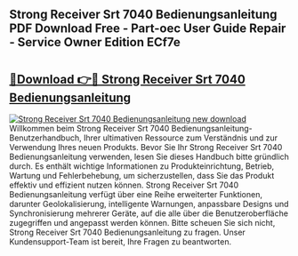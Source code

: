 ## Strong Receiver Srt 7040 Bedienungsanleitung PDF Download Free - Part-oec User Guide Repair - Service Owner Edition ECf7e

# <h2><a href="http://df4mso.blite.top/?on=Strong+Receiver+Srt+7040+Bedienungsanleitung">🔗Download 👉🔴 Strong Receiver Srt 7040 Bedienungsanleitung</a></h2>

[![Strong Receiver Srt 7040 Bedienungsanleitung new download](https://i.imgur.com/lujVjoI.png)](http://df4mso.blite.top/?on=Strong+Receiver+Srt+7040+Bedienungsanleitung)
Willkommen beim Strong Receiver Srt 7040 Bedienungsanleitung-Benutzerhandbuch, Ihrer ultimativen Ressource zum Verständnis und zur Verwendung Ihres neuen Produkts. Bevor Sie Ihr Strong Receiver Srt 7040 Bedienungsanleitung verwenden, lesen Sie dieses Handbuch bitte gründlich durch. Es enthält wichtige Informationen zu Produkteinrichtung, Betrieb, Wartung und Fehlerbehebung, um sicherzustellen, dass Sie das Produkt effektiv und effizient nutzen können. Strong Receiver Srt 7040 Bedienungsanleitung verfügt über eine Reihe erweiterter Funktionen, darunter Geolokalisierung, intelligente Warnungen, anpassbare Designs und Synchronisierung mehrerer Geräte, auf die alle über die Benutzeroberfläche zugegriffen und angepasst werden können. Bitte scheuen Sie sich nicht, Strong Receiver Srt 7040 Bedienungsanleitung zu fragen. Unser Kundensupport-Team ist bereit, Ihre Fragen zu beantworten.
